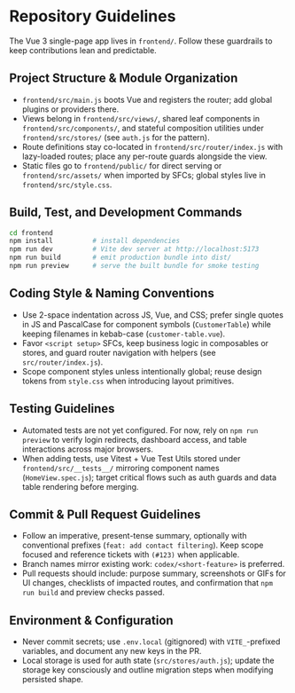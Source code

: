 # Repository Guidelines

The Vue 3 single-page app lives in `frontend/`. Follow these guardrails to keep contributions lean and predictable.

## Project Structure & Module Organization
- `frontend/src/main.js` boots Vue and registers the router; add global plugins or providers there.
- Views belong in `frontend/src/views/`, shared leaf components in `frontend/src/components/`, and stateful composition utilities under `frontend/src/stores/` (see `auth.js` for the pattern).
- Route definitions stay co-located in `frontend/src/router/index.js` with lazy-loaded routes; place any per-route guards alongside the view.
- Static files go to `frontend/public/` for direct serving or `frontend/src/assets/` when imported by SFCs; global styles live in `frontend/src/style.css`.

## Build, Test, and Development Commands
```bash
cd frontend
npm install          # install dependencies
npm run dev          # Vite dev server at http://localhost:5173
npm run build        # emit production bundle into dist/
npm run preview      # serve the built bundle for smoke testing
```

## Coding Style & Naming Conventions
- Use 2-space indentation across JS, Vue, and CSS; prefer single quotes in JS and PascalCase for component symbols (`CustomerTable`) while keeping filenames in kebab-case (`customer-table.vue`).
- Favor `<script setup>` SFCs, keep business logic in composables or stores, and guard router navigation with helpers (see `src/router/index.js`).
- Scope component styles unless intentionally global; reuse design tokens from `style.css` when introducing layout primitives.

## Testing Guidelines
- Automated tests are not yet configured. For now, rely on `npm run preview` to verify login redirects, dashboard access, and table interactions across major browsers.
- When adding tests, use Vitest + Vue Test Utils stored under `frontend/src/__tests__/` mirroring component names (`HomeView.spec.js`); target critical flows such as auth guards and data table rendering before merging.

## Commit & Pull Request Guidelines
- Follow an imperative, present-tense summary, optionally with conventional prefixes (`feat: add contact filtering`). Keep scope focused and reference tickets with `(#123)` when applicable.
- Branch names mirror existing work: `codex/<short-feature>` is preferred.
- Pull requests should include: purpose summary, screenshots or GIFs for UI changes, checklists of impacted routes, and confirmation that `npm run build` and preview checks passed.

## Environment & Configuration
- Never commit secrets; use `.env.local` (gitignored) with `VITE_`-prefixed variables, and document any new keys in the PR.
- Local storage is used for auth state (`src/stores/auth.js`); update the storage key consciously and outline migration steps when modifying persisted shape.
